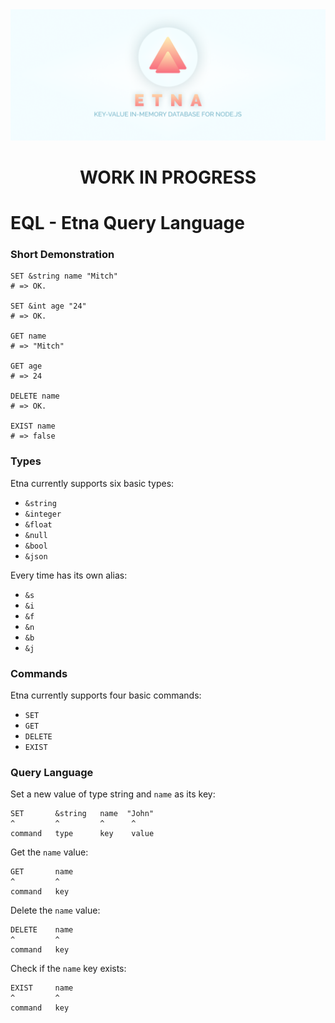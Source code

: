 <img src="/docs/cover.png" />

<h1 align="center"> WORK IN PROGRESS </h1>

# EQL - Etna Query Language

### Short Demonstration

```etna
SET &string name "Mitch"
# => OK.

SET &int age "24"
# => OK.

GET name
# => "Mitch"

GET age
# => 24

DELETE name
# => OK.

EXIST name
# => false
```

### Types
Etna currently supports six basic types:

- `&string`
- `&integer`
- `&float`
- `&null`
- `&bool`
- `&json`

Every time has its own alias:

- `&s`
- `&i`
- `&f`
- `&n`
- `&b`
- `&j`

### Commands
Etna currently supports four basic commands:

- `SET`
- `GET`
- `DELETE`
- `EXIST`

### Query Language

Set a new value of type string and `name` as its key:
```etna
SET       &string   name  "John"
^         ^         ^      ^
command   type      key    value
```

Get the `name` value:
```etna
GET       name
^         ^
command   key
```

Delete the `name` value:
```etna
DELETE    name
^         ^
command   key
```

Check if the `name` key exists:
```etna
EXIST     name
^         ^
command   key
```
